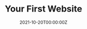 ---
display_title: "Your First Website"
title: "Your First Website"
date: 2021-10-20T00:00:00Z
draft: false
layout: event
poster: "images/event_posters/2021-2022/yourfirstwebsite20.jpg"
poster_cover: "contain"
poster_position: "center"
short_description: "Learn how to build your first website!"
start_time: "6:00 - 7:00 PM EDT"
location: "Coming Soon"
location_link: "#coming soon"
background: "images/orientation2018-min.jpeg"
publishdate: 2021-01-01
---